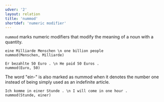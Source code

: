 ```yaml
---
udver: '2'
layout: relation
title: 'nummod'
shortdef: 'numeric modifier'
---
```


`nummod` marks numeric modifiers that modify the meaning of a noun with a quantity. 

~~~ sdparse
eine Milliarde Menschen \n one billion people
nummod(Menschen, Milliarde)
~~~

~~~ sdparse
Er bezahlte 50 Euro . \n He paid 50 Euros .
nummod(Euro, 50)
~~~

The word "ein-" is also marked as nummod when it denotes the number one instead of being simply used as an indefinite article. 

~~~ sdparse
Ich komme in einer Stunde . \n I will come in one hour .
nummod(Stunde, einer)
~~~
<!-- Interlanguage links updated Ne 5. května 2024, 18:21:30 CEST -->
